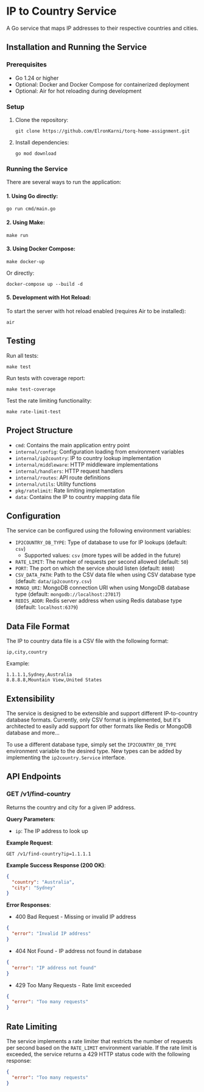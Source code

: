 # IP to Country Service

A Go service that maps IP addresses to their respective countries and cities.

## Installation and Running the Service

### Prerequisites

- Go 1.24 or higher
- Optional: Docker and Docker Compose for containerized deployment
- Optional: Air for hot reloading during development

### Setup

1. Clone the repository:

   ```
   git clone https://github.com/ElronKarni/torq-home-assignment.git
   ```

2. Install dependencies:

   ```
   go mod download
   ```

### Running the Service

There are several ways to run the application:

#### 1. Using Go directly:

```
go run cmd/main.go
```

#### 2. Using Make:

```
make run
```

#### 3. Using Docker Compose:

```
make docker-up
```

Or directly:

```
docker-compose up --build -d
```

#### 5. Development with Hot Reload:

To start the server with hot reload enabled (requires Air to be installed):

```
air
```

## Testing

Run all tests:

```
make test
```

Run tests with coverage report:

```
make test-coverage
```

Test the rate limiting functionality:

```
make rate-limit-test
```

## Project Structure

- `cmd`: Contains the main application entry point
- `internal/config`: Configuration loading from environment variables
- `internal/ip2country`: IP to country lookup implementation
- `internal/middleware`: HTTP middleware implementations
- `internal/handlers`: HTTP request handlers
- `internal/routes`: API route definitions
- `internal/utils`: Utility functions
- `pkg/ratelimit`: Rate limiting implementation
- `data`: Contains the IP to country mapping data file

## Configuration

The service can be configured using the following environment variables:

- `IP2COUNTRY_DB_TYPE`: Type of database to use for IP lookups (default: `csv`)
  - Supported values: `csv` (more types will be added in the future)
- `RATE_LIMIT`: The number of requests per second allowed (default: `50`)
- `PORT`: The port on which the service should listen (default: `8080`)
- `CSV_DATA_PATH`: Path to the CSV data file when using CSV database type (default: `data/ip2country.csv`)
- `MONGO_URI`: MongoDB connection URI when using MongoDB database type (default: `mongodb://localhost:27017`)
- `REDIS_ADDR`: Redis server address when using Redis database type (default: `localhost:6379`)

## Data File Format

The IP to country data file is a CSV file with the following format:

```
ip,city,country
```

Example:

```
1.1.1.1,Sydney,Australia
8.8.8.8,Mountain View,United States
```

## Extensibility

The service is designed to be extensible and support different IP-to-country database formats. Currently, only CSV format is implemented, but it's architected to easily add support for other formats like Redis or MongoDB database and more...

To use a different database type, simply set the `IP2COUNTRY_DB_TYPE` environment variable to the desired type. New types can be added by implementing the `ip2country.Service` interface.

## API Endpoints

### GET /v1/find-country

Returns the country and city for a given IP address.

**Query Parameters**:

- `ip`: The IP address to look up

**Example Request**:

```
GET /v1/find-country?ip=1.1.1.1
```

**Example Success Response (200 OK)**:

```json
{
  "country": "Australia",
  "city": "Sydney"
}
```

**Error Responses**:

- 400 Bad Request - Missing or invalid IP address

```json
{
  "error": "Invalid IP address"
}
```

- 404 Not Found - IP address not found in database

```json
{
  "error": "IP address not found"
}
```

- 429 Too Many Requests - Rate limit exceeded

```json
{
  "error": "Too many requests"
}
```

## Rate Limiting

The service implements a rate limiter that restricts the number of requests per second based on the `RATE_LIMIT` environment variable. If the rate limit is exceeded, the service returns a 429 HTTP status code with the following response:

```json
{
  "error": "Too many requests"
}
```
